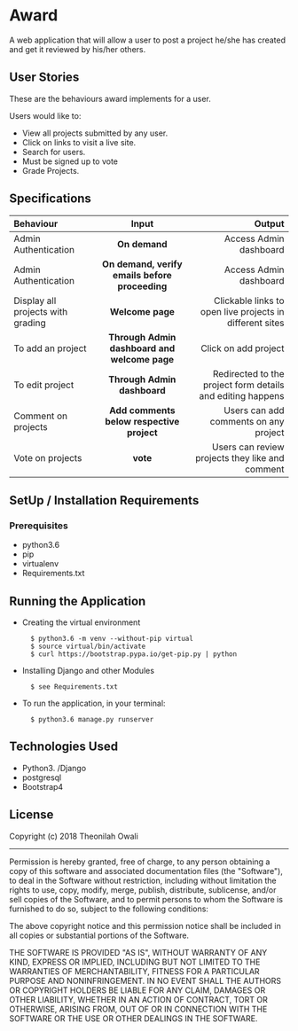 # Award
A web  application that will allow a user to post a project he/she has created and get it reviewed by his/her others.


## User Stories
These are the behaviours award implements for  a user.

Users would like to:
* View all projects submitted by any user.
* Click on links to visit a live site.
* Search for users.
* Must be signed up to vote
* Grade Projects.


## Specifications
| Behaviour | Input | Output |
| :---------------- | :---------------: | ------------------: |
| Admin Authentication | **On demand** | Access Admin dashboard |
| Admin Authentication | **On demand, verify emails before proceeding** | Access Admin dashboard |
| Display all projects with grading | **Welcome page** | Clickable links to open live projects in different sites |
| To add an project  | **Through Admin dashboard and  welcome page** | Click on add project|
| To edit project  | **Through Admin dashboard** | Redirected to the  project form details and editing happens|
| Comment on projects | **Add comments below respective project** | Users can add comments on any project|
| Vote on projects | **vote** | Users can review projects they like and comment|

## SetUp / Installation Requirements
### Prerequisites
* python3.6
* pip
* virtualenv
* Requirements.txt

## Running the Application
* Creating the virtual environment

        $ python3.6 -m venv --without-pip virtual
        $ source virtual/bin/activate
        $ curl https://bootstrap.pypa.io/get-pip.py | python

* Installing Django and other Modules

        $ see Requirements.txt

* To run the application, in your terminal:

        $ python3.6 manage.py runserver

## Technologies Used
* Python3. /Django
* postgresql
* Bootstrap4

## License

Copyright (c) 2018 Theonilah Owali

------------

Permission is hereby granted, free of charge, to any person obtaining a copy of this software and associated documentation files (the "Software"), to deal in the Software without restriction, including without limitation the rights to use, copy, modify, merge, publish, distribute, sublicense, and/or sell copies of the Software, and to permit persons to whom the Software is furnished to do so, subject to the following conditions:

The above copyright notice and this permission notice shall be included in all copies or substantial portions of the Software.

THE SOFTWARE IS PROVIDED "AS IS", WITHOUT WARRANTY OF ANY KIND, EXPRESS OR IMPLIED, INCLUDING BUT NOT LIMITED TO THE WARRANTIES OF MERCHANTABILITY, FITNESS FOR A PARTICULAR PURPOSE AND NONINFRINGEMENT. IN NO EVENT SHALL THE AUTHORS OR COPYRIGHT HOLDERS BE LIABLE FOR ANY CLAIM, DAMAGES OR OTHER LIABILITY, WHETHER IN AN ACTION OF CONTRACT, TORT OR OTHERWISE, ARISING FROM, OUT OF OR IN CONNECTION WITH THE SOFTWARE OR THE USE OR OTHER DEALINGS IN THE SOFTWARE.

